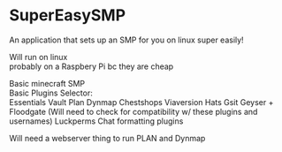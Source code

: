 # SuperEasySMP
An application that sets up an SMP for you on linux super easily!

Will run on linux  
probably on a Raspbery Pi bc they are cheap

Basic minecraft SMP  
Basic Plugins Selector:  
Essentials
Vault
Plan
Dynmap
Chestshops
Viaversion
Hats
Gsit
Geyser + Floodgate (Will need to check for compatibility w/ these plugins and usernames)
Luckperms
Chat formatting plugins

Will need a webserver thing to run PLAN and Dynmap


